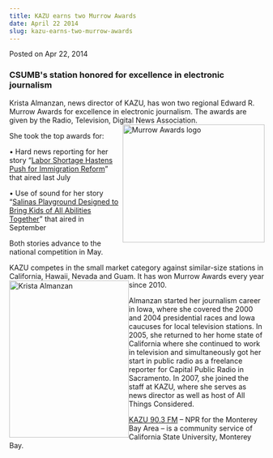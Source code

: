 ```yaml
---
title: KAZU earns two Murrow Awards
date: April 22 2014
slug: kazu-earns-two-murrow-awards
---
```


 
<span class="date">Posted on Apr 22, 2014 </span>
<h3>CSUMB&apos;s station honored for excellence in electronic journalism</h3>
<p>
  Krista Almanzan, news director of KAZU, has won two regional Edward R. Murrow
  Awards for excellence in electronic journalism. The awards are given by the
  Radio, Television, Digital News Association.<img
    alt="Murrow Awards logo"
    src="https://news.csumb.edu/sites/default/files/65/attachments/news/images/murrow_award_2014.jpg"
    style="width:280px; height:233px; float:right"
  />
</p>
<p>She took the top awards for:</p>
<p>
  &#x2022; Hard news reporting for her story &#x201C;<a
    href="https://kazu.org/post/labor-shortage-hastens-push-immigration-reform"
    rel="nofollow"
    >Labor Shortage Hastens Push for Immigration Reform</a
  >&#x201D; that aired last July
</p>
<p>
  &#x2022; Use of sound for her story &#x201C;<a
    href="https://kazu.org/post/salinas-playground-designed-bring-kids-all-abilities-together"
    rel="nofollow"
    >Salinas Playground Designed to Bring Kids of All Abilities Together</a
  >&#x201D; that aired in September
</p>
<p>Both stories advance to the national competition in May.</p>
<p>
  KAZU competes in the small market category against similar-size stations in
  California, Hawaii, Nevada and Guam. It has won Murrow Awards every year since
  2010.&#xA0;<img
    alt="Krista Almanzan"
    src="https://news.csumb.edu/sites/default/files/65/attachments/news/images/almanzan.krista.jpg"
    style="width:236px; height:310px; float:left"
  />
</p>
<p>
  Almanzan started her journalism career in Iowa, where she covered the 2000 and
  2004 presidential races and Iowa caucuses for local television stations. In
  2005, she returned to her home state of California where she continued to work
  in television and simultaneously got her start in public radio as a freelance
  reporter for Capital Public Radio in Sacramento. In 2007, she joined the staff
  at KAZU, where she serves as news director as well as host of All Things
  Considered.
</p>
<p>
  <a href="https://kazu.org" rel="nofollow">KAZU 90.3 FM</a> &#x2013; NPR for the
  Monterey Bay Area &#x2013; is a community service of California State
  University, Monterey Bay.
</p>
 
